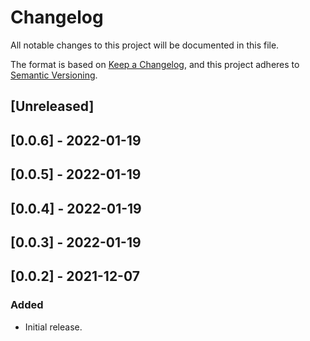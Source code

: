 # Changelog

All notable changes to this project will be documented in this file.

The format is based on [Keep a Changelog](https://keepachangelog.com/en/1.0.0/),
and this project adheres to [Semantic Versioning](https://semver.org/spec/v2.0.0.html).

## [Unreleased]

## [0.0.6] - 2022-01-19

## [0.0.5] - 2022-01-19

## [0.0.4] - 2022-01-19

## [0.0.3] - 2022-01-19

## [0.0.2] - 2021-12-07

### Added
- Initial release.
